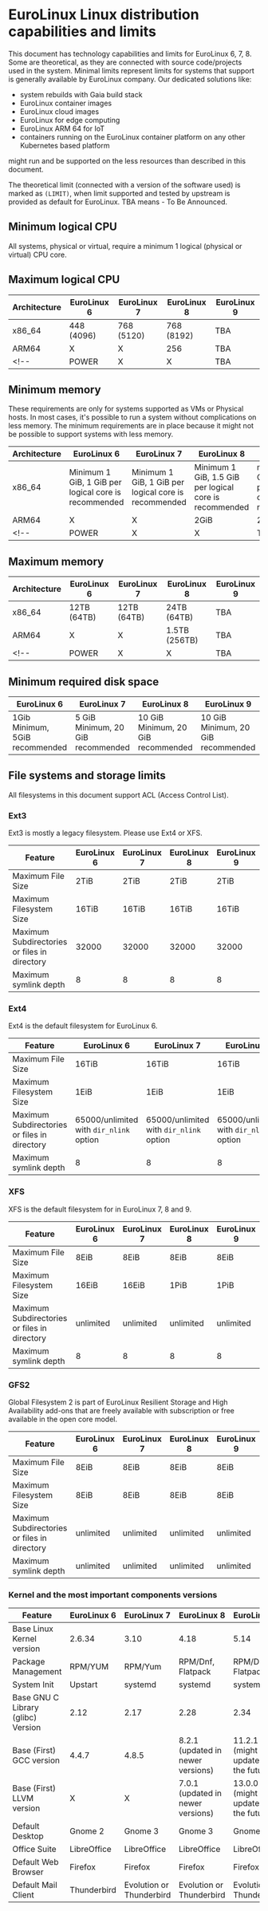 # EuroLinux Linux distribution capabilities and limits

This document has technology capabilities and limits for EuroLinux 6, 7, 8.
Some are theoretical, as they are connected with source code/projects used in
the system. Minimal limits represent limits for systems that support is
generally available by EuroLinux company. Our dedicated solutions like:

- system rebuilds with Gaia build stack
- EuroLinux container images
- EuroLinux cloud images
- EuroLinux for edge computing 
- EuroLinux ARM 64 for IoT
- containers running on the EuroLinux container platform on any other
  Kubernetes based platform

might run and be supported on the less resources than described in this document.

The theoretical limit (connected with a version of the software used) is marked
as `(LIMIT)`, when limit supported and tested by upstream is provided as
default for EuroLinux. TBA means - To Be Announced.

## Minimum logical CPU

All systems, physical or virtual, require a minimum 1 logical (physical or
virtual) CPU core.

## Maximum logical CPU



| Architecture | EuroLinux 6  | EuroLinux 7 | EuroLinux 8 | EuroLinux 9 |
|---|---|---|---|---|
| x86_64  | 448 (4096)  |  768 (5120) | 768 (8192)  | TBA |
| ARM64  | X  | X  | 256  | TBA  |
<!-- | POWER  | X | X | TBA  | TBA  | -->


## Minimum memory 

These requirements are only for systems supported as VMs or Physical hosts. In
most cases, it's possible to run a system without complications on less memory.
The minimum requirements are in place because it might not be possible to
support systems with less memory.


| Architecture | EuroLinux 6  | EuroLinux 7 | EuroLinux 8 | EuroLinux 9 |
|---|---|---|---|---|
| x86_64  | Minimum 1 GiB, 1 GiB per logical core is recommended |  Minimum 1 GiB, 1 GiB per logical core is recommended  |  Minimum 1 GiB, 1.5 GiB per logical core is recommended  | minimum 2 GiB, 1.5 GiB per logical core is recommended|
| ARM64  | X  | X  | 2GiB | 2GiB |
<!-- | POWER  | X | X | TBA  | TBA  | -->

## Maximum memory

| Architecture | EuroLinux 6  | EuroLinux 7 | EuroLinux 8 | EuroLinux 9 |
|---|---|---|---|---|
| x86_64  | 12TB (64TB) | 12TB (64TB) | 24TB (64TB) | TBA |
| ARM64  | X  | X  | 1.5TB (256TB) | TBA |
<!-- | POWER  | X | X | TBA  | TBA  | -->

## Minimum required disk space

| EuroLinux 6  | EuroLinux 7 | EuroLinux 8 | EuroLinux 9 |
|---|---|---|---|
| 1Gib Minimum, 5GiB recommended  |  5 GiB Minimum, 20 GiB recommended | 10 GiB Minimum, 20 GiB recommended  |  10 GiB Minimum, 20 GiB recommended |

## File systems and storage limits

All filesystems in this document support ACL (Access Control List).

### Ext3

Ext3 is mostly a legacy filesystem. Please use Ext4 or XFS.

| Feature | EuroLinux 6  | EuroLinux 7 | EuroLinux 8 | EuroLinux 9 |
|---|---|---|---|---|
| Maximum File Size  | 2TiB | 2TiB | 2TiB | 2TiB |
| Maximum Filesystem Size | 16TiB | 16TiB | 16TiB | 16TiB |
| Maximum Subdirectories or files in directory | 32000 | 32000  |  32000  |  32000  |
| Maximum symlink depth | 8 | 8 | 8 | 8 | 


### Ext4

Ext4 is the default filesystem for EuroLinux 6.

| Feature | EuroLinux 6  | EuroLinux 7 | EuroLinux 8 | EuroLinux 9 |
|---|---|---|---|---|
| Maximum File Size  | 16TiB | 16TiB | 16TiB | 16TiB |
| Maximum Filesystem Size | 1EiB | 1EiB | 1EiB | 1EiB |
| Maximum Subdirectories or files in directory | 65000/unlimited with `dir_nlink` option | 65000/unlimited with `dir_nlink` option |  65000/unlimited with `dir_nlink` option  | 65000/unlimited with `dir_nlink` option  |
| Maximum symlink depth | 8 | 8 | 8 | 8 | 

### XFS

XFS is the default filesystem for in EuroLinux 7, 8 and 9.

| Feature | EuroLinux 6  | EuroLinux 7 | EuroLinux 8 | EuroLinux 9 |
|---|---|---|---|---|
| Maximum File Size  | 8EiB | 8EiB | 8EiB | 8EiB |
| Maximum Filesystem Size | 16EiB | 16EiB | 1PiB | 1PiB |
| Maximum Subdirectories or files in directory | unlimited | unlimited | unlimited | unlimited |
| Maximum symlink depth | 8 | 8 | 8 | 8 | 


### GFS2

Global Filesystem 2 is part of EuroLinux Resilient Storage and High
Availability add-ons that are freely available with subscription or free
available in the open core model.

| Feature | EuroLinux 6  | EuroLinux 7 | EuroLinux 8 | EuroLinux 9 |
|---|---|---|---|---|
| Maximum File Size  | 8EiB | 8EiB | 8EiB | 8EiB |
| Maximum Filesystem Size | 8EiB | 8EiB | 8EiB | 8EiB |
| Maximum Subdirectories or files in directory | unlimited | unlimited | unlimited | unlimited |
| Maximum symlink depth | unlimited | unlimited | unlimited | unlimited |


### Kernel and the most important components versions 

| Feature | EuroLinux 6  | EuroLinux 7 | EuroLinux 8 | EuroLinux 9 |
|---|---|---|---|---|
| Base Linux Kernel version | 2.6.34 | 3.10 | 4.18 | 5.14 |
| Package Management | RPM/YUM | RPM/Yum | RPM/Dnf, Flatpack| RPM/Dnf, Flatpack|
| System Init | Upstart | systemd | systemd | systemd |
| Base GNU C Library (glibc) Version | 2.12 | 2.17 | 2.28 | 2.34 |
| Base (First) GCC version | 4.4.7 | 4.8.5 | 8.2.1 (updated in newer versions) | 11.2.1 (might be updated in the future)|
| Base (First) LLVM version | X | X | 7.0.1 (updated in newer versions)| 13.0.0 (might be updated in the future)|
| Default Desktop | Gnome 2 | Gnome 3 | Gnome 3 |  Gnome 40 |
| Office Suite | LibreOffice | LibreOffice | LibreOffice | LibreOffice |
| Default Web Browser | Firefox | Firefox | Firefox | Firefox |
| Default Mail Client | Thunderbird | Evolution or Thunderbird | Evolution or Thunderbird | Evolution or Thunderbird |
